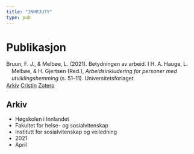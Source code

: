 ```yaml
---
title: "3NHRJU7Y"
type: pub
---
```

<h1>Publikasjon</h1>
<article id="csl-bib-container-3NHRJU7Y" class="csl-bib-container">
  <div class="csl-bib-body" style="line-height: 1.35; padding-left: 1em; text-indent:-1em;">
  <div class="csl-entry">Bruun, F. J., &amp; Melb&#xF8;e, L. (2021). Betydningen av arbeid. I H. A. Hauge, L. Melb&#xF8;e, &amp; H. Gjertsen (Red.), <i>Arbeidsinkludering for personer med utviklingshemming</i> (s. 51&#x2013;11). Universitetsforlaget.</div>
</div>
  <div class="csl-bib-buttons">
    <a href="#taxonomy-article-3NHRJU7Y" class="csl-bib-button">Arkiv</a>
    <a href alt="Cristin URL" class="csl-bib-button">Cristin</a>
    <a href alt="Zotero URL" class="csl-bib-button">Zotero</a>
  </div>
  <div id="csl-bib-meta-container-3NHRJU7Y"></div>
</article>
<div id="csl-bib-meta-3NHRJU7Y" class="csl-bib-meta">
  <article id="taxonomy-article-3NHRJU7Y" class="taxonomy-article">
    <h1>Arkiv</h1>
    <ul>
      <li>Høgskolen i Innlandet</li>
      <li>Fakultet for helse- og sosialvitenskap</li>
      <li>Institutt for sosialvitenskap og veiledning</li>
      <li>2021</li>
      <li>April</li>
    </ul>
  </article>
</div>
